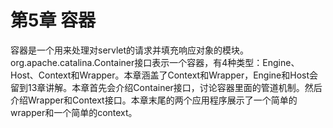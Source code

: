 # 第5章 容器

容器是一个用来处理对servlet的请求并填充响应对象的模块。org.apache.catalina.Container接口表示一个容器，有4种类型：Engine、Host、Context和Wrapper。本章涵盖了Context和Wrapper，Engine和Host会留到13章讲解。本章首先会介绍Container接口，讨论容器里面的管道机制。然后介绍Wrapper和Context接口。本章末尾的两个应用程序展示了一个简单的wrapper和一个简单的context。